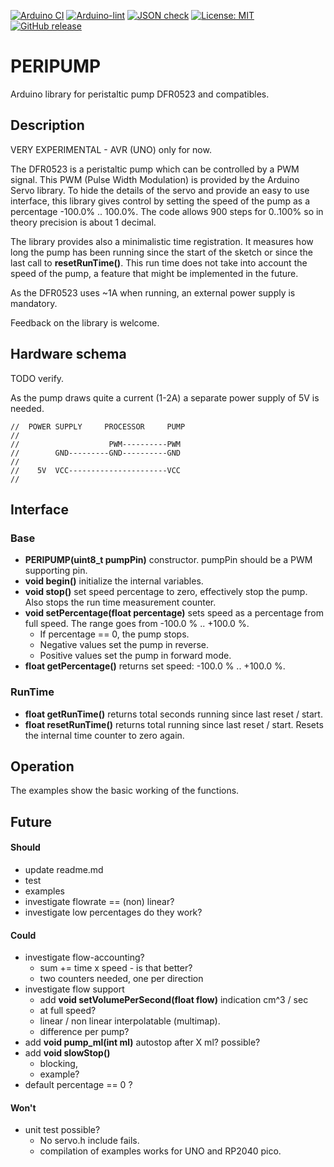 
[![Arduino CI](https://github.com/RobTillaart/PERIPUMP/workflows/Arduino%20CI/badge.svg)](https://github.com/marketplace/actions/arduino_ci)
[![Arduino-lint](https://github.com/RobTillaart/PERIPUMP/actions/workflows/arduino-lint.yml/badge.svg)](https://github.com/RobTillaart/PERIPUMP/actions/workflows/arduino-lint.yml)
[![JSON check](https://github.com/RobTillaart/PERIPUMP/actions/workflows/jsoncheck.yml/badge.svg)](https://github.com/RobTillaart/PERIPUMP/actions/workflows/jsoncheck.yml)
[![License: MIT](https://img.shields.io/badge/license-MIT-green.svg)](https://github.com/RobTillaart/PERIPUMP/blob/master/LICENSE)
[![GitHub release](https://img.shields.io/github/release/RobTillaart/PERIPUMP.svg?maxAge=3600)](https://github.com/RobTillaart/PERIPUMP/releases)


# PERIPUMP

Arduino library for peristaltic pump DFR0523 and compatibles.


## Description

VERY EXPERIMENTAL - AVR (UNO) only for now. 

The DFR0523 is a peristaltic pump which can be controlled by a PWM signal. 
This PWM (Pulse Width Modulation) is provided by the Arduino Servo library.
To hide the details of the servo and provide an easy to use interface, this library 
gives control by setting the speed of the pump as a percentage -100.0% .. 100.0%. 
The code allows 900 steps for 0..100% so in theory precision is about 1 decimal.

The library provides also a minimalistic time registration. 
It measures how long the pump has been running since the start of the sketch or 
since the last call to **resetRunTime()**. 
This run time does not take into account the speed of the pump, a feature that might
be implemented in the future.

As the DFR0523 uses ~1A when running, an external power supply is mandatory.

Feedback on the library is welcome.


## Hardware schema

TODO verify.

As the pump draws quite a current (1-2A) a separate power supply of 5V is needed.

```
//  POWER SUPPLY     PROCESSOR     PUMP
//
//                    PWM----------PWM
//        GND---------GND----------GND
//
//    5V  VCC----------------------VCC
//
```


## Interface

### Base

- **PERIPUMP(uint8_t pumpPin)** constructor. pumpPin should be a PWM supporting pin.
- **void begin()** initialize the internal variables.
- **void stop()** set speed percentage to zero, effectively stop the pump.
Also stops the run time measurement counter.
- **void setPercentage(float percentage)** sets speed as a percentage from full speed.
The range goes from -100.0 % .. +100.0 %.
  - If percentage == 0, the pump stops. 
  - Negative values set the pump in reverse.
  - Positive values set the pump in forward mode.
- **float getPercentage()** returns set speed: -100.0 % .. +100.0 %.


### RunTime

- **float getRunTime()** returns total seconds running since last reset / start.
- **float resetRunTime()** returns total running since last reset / start.
Resets the internal time counter to zero again.


## Operation

The examples show the basic working of the functions.


## Future

#### Should

- update readme.md
- test
- examples
- investigate flowrate == (non) linear?
- investigate low percentages do they work?

#### Could

- investigate flow-accounting?
  - sum += time x speed - is that better?
  - two counters needed, one per direction
- investigate flow support
  - add **void setVolumePerSecond(float flow)** indication cm^3 / sec
  - at full speed?
  - linear / non linear interpolatable (multimap).
  - difference per pump?
- add **void pump_ml(int ml)**  autostop after X ml? possible?
- add **void slowStop()** 
  - blocking, 
  - example?
- default percentage == 0 ?


#### Won't

- unit test possible?
  - No servo.h include fails.
  - compilation of examples works for UNO and RP2040 pico.
  
